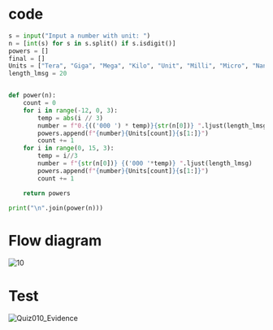 # code
```.py
s = input("Input a number with unit: ")
n = [int(s) for s in s.split() if s.isdigit()]
powers = []
final = []
Units = ["Tera", "Giga", "Mega", "Kilo", "Unit", "Milli", "Micro", "Nano", "Pico"]
length_lmsg = 20


def power(n):
    count = 0
    for i in range(-12, 0, 3):
        temp = abs(i // 3)
        number = f"0.{(('000 ') * temp)}{str(n[0])} ".ljust(length_lmsg)
        powers.append(f"{number}{Units[count]}{s[1:]}")
        count += 1
    for i in range(0, 15, 3):
        temp = i//3
        number = f"{str(n[0])} {('000 '*temp)} ".ljust(length_lmsg)
        powers.append(f"{number}{Units[count]}{s[1:]}")
        count += 1

    return powers

print("\n".join(power(n)))
```
# Flow diagram
![10](https://user-images.githubusercontent.com/100017195/197777511-a5539c7f-62e3-41f0-86ef-f2e6915bedec.jpeg)

# Test
![Quiz010_Evidence](https://user-images.githubusercontent.com/100017195/197688481-cc0dd639-48b5-4113-9b64-c8b62b585e1b.jpg)

